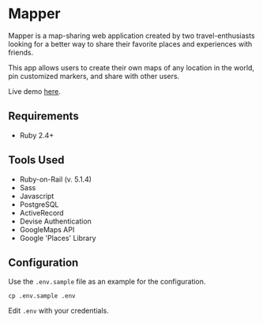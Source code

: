 # Mapper

Mapper is a map-sharing web application created by two travel-enthusiasts looking for a better way to share their favorite places and experiences with friends.

This app allows users to create their own maps of any location in the world, pin customized markers, and share with other users.

Live demo [here](https://calm-dusk-90330.herokuapp.com/).

## Requirements

* Ruby 2.4+

## Tools Used

* Ruby-on-Rail (v. 5.1.4)
* Sass
* Javascript
* PostgreSQL
* ActiveRecord
* Devise Authentication
* GoogleMaps API
* Google 'Places' Library

## Configuration

Use the `.env.sample` file as an example for the configuration.

```
cp .env.sample .env
```

Edit `.env` with your credentials.
